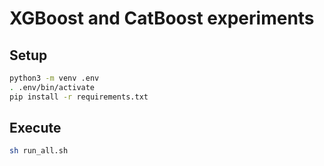 # XGBoost and CatBoost experiments

## Setup

``` bash
python3 -m venv .env
. .env/bin/activate
pip install -r requirements.txt
```

## Execute

``` bash
sh run_all.sh
```
